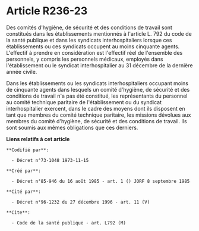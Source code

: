 # Article R236-23

Des comités d'hygiène, de sécurité et des conditions de travail sont constitués dans les établissements mentionnés à
l'article L. 792 du code de la santé publique et dans les syndicats interhospitaliers lorsque ces établissements ou ces
syndicats occupent au moins cinquante agents. L'effectif à prendre en considération est l'effectif réel de l'ensemble des
personnels, y compris les personnels médicaux, employés dans l'établissement ou le syndicat interhospitalier au 31 décembre
de la dernière année civile.

Dans les établissements ou les syndicats interhospitaliers occupant moins de cinquante agents dans lesquels un comité
d'hygiène, de sécurité et des conditions de travail n'a pas été constitué, les représentants du personnel au comité technique
paritaire de l'établissement ou du syndicat interhospitalier exercent, dans le cadre des moyens dont ils disposent en tant
que membres du comité technique paritaire, les missions dévolues aux membres du comité d'hygiène, de sécurité et des
conditions de travail. Ils sont soumis aux mêmes obligations que ces derniers.

**Liens relatifs à cet article**

	**Codifié par**:

	  - Décret n°73-1048 1973-11-15

	**Créé par**:

	  - Décret n°85-946 du 16 août 1985 - art. 1 () JORF 8 septembre 1985

	**Cité par**:

	  - Décret n°96-1232 du 27 décembre 1996 - art. 11 (V)

	**Cite**:

	  - Code de la santé publique - art. L792 (M)
